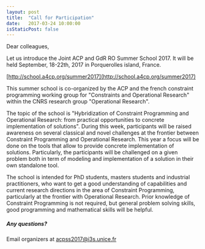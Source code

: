 ```yaml
---
layout: post
title:  "Call for Participation"
date:   2017-03-24 10:00:00
isStaticPost: false
---
```


Dear colleagues,

Let us introduce the Joint ACP and GdR RO Summer School 2017. It will be held September, 18-22th, 2017 in Porquerolles island, France.

[http://school.a4cp.org/summer2017](http://school.a4cp.org/summer2017)

This summer school is co-organized by the ACP and the french constraint programming working group for "Constraints and Operational Research" within the CNRS research group "Operational Research".

The topic of the school is "Hybridization of Constraint Programming and Operational Research: from practical opportunities to concrete implementation of solutions".
During this week, participants will be raised awareness on several classical and novel challenges at the frontier between Constraint Programming and Operational Research. This year a focus will be done on the tools that allow to provide concrete implementation of solutions. Particularly, the participants will be challenged on a given problem both in term of modeling and implementation of a solution in their own standalone tool. 

The school is intended for PhD students, masters students and industrial practitioners, who want to get a good understanding of capabilities and current research directions in the area of Constraint Programming, particularly at the frontier with Operational Research. Prior knowledge of Constraint Programming is not required, but general problem solving skills, good programming and mathematical skills will be helpful.


##### Any questions? 
Email organizers at [acpss2017@i3s.unice.fr](mailto:acpss2017@i3s.unice.fr)
